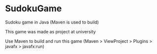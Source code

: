 # SudokuGame
Sudoku game in Java (Maven is used to build)

This game was made as project at university

Use Maven to build and run this game (Maven > ViewProject > Plugins > javafx > javafx:run)
